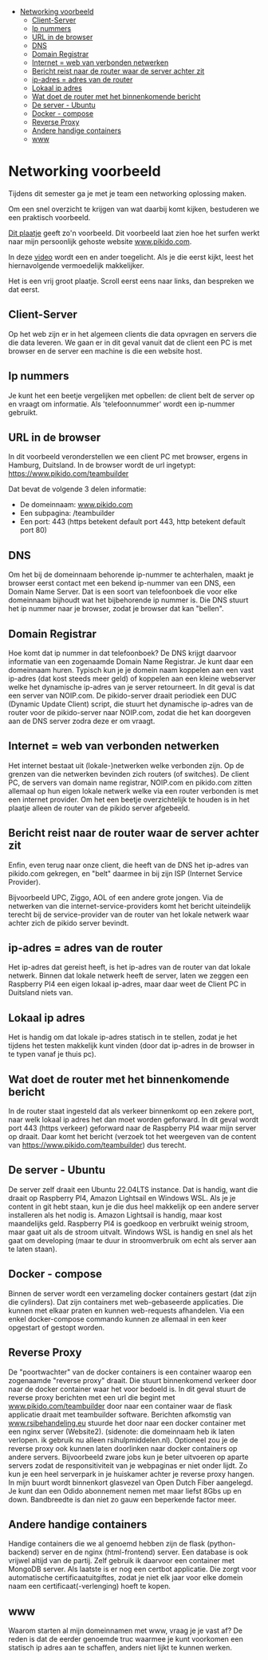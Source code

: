 
- [Networking voorbeeld](#networking-voorbeeld)
  - [Client-Server](#client-server)
  - [Ip nummers](#ip-nummers)
  - [URL in de browser](#url-in-de-browser)
  - [DNS](#dns)
  - [Domain Registrar](#domain-registrar)
  - [Internet = web van verbonden netwerken](#internet--web-van-verbonden-netwerken)
  - [Bericht reist naar de router waar de server achter zit](#bericht-reist-naar-de-router-waar-de-server-achter-zit)
  - [ip-adres = adres van de router](#ip-adres--adres-van-de-router)
  - [Lokaal ip adres](#lokaal-ip-adres)
  - [Wat doet de router met het binnenkomende bericht](#wat-doet-de-router-met-het-binnenkomende-bericht)
  - [De server - Ubuntu](#de-server---ubuntu)
  - [Docker - compose](#docker---compose)
  - [Reverse Proxy](#reverse-proxy)
  - [Andere handige containers](#andere-handige-containers)
  - [www](#www)


# Networking voorbeeld

Tijdens dit semester ga je met je team een networking oplossing maken.

Om een snel overzicht te krijgen van wat daarbij komt kijken, bestuderen we een praktisch voorbeeld.

[Dit plaatje](./img/Networking_Personal_Example.drawio.svg) geeft zo'n voorbeeld. Dit voorbeeld laat zien hoe het surfen werkt naar mijn persoonlijk gehoste website www.pikido.com.

In deze [video](https://youtu.be/86l5Zo-UacA) wordt een en ander toegelicht. Als je die eerst kijkt, leest het hiernavolgende vermoedelijk makkelijker.

Het is een vrij groot plaatje. Scroll eerst eens naar links, dan bespreken we dat eerst.

## Client-Server

Op het web zijn er in het algemeen clients die data opvragen en servers die die data leveren. We gaan er in dit geval vanuit dat de client een PC is met browser en de server een machine is die een website host.

## Ip nummers

Je kunt het een beetje vergelijken met opbellen: de client belt de server op en vraagt om informatie. Als 'telefoonnummer' wordt een ip-nummer gebruikt.

## URL in de browser

In dit voorbeeld veronderstellen we een client PC met browser, ergens in Hamburg, Duitsland. In de browser wordt de url ingetypt: https://www.pikido.com/teambuilder

Dat bevat de volgende 3 delen informatie:

- De domeinnaam: www.pikido.com
- Een subpagina: /teambuilder
- Een port: 443 (https betekent default port 443, http betekent default port 80)

## DNS

Om het bij de domeinnaam behorende ip-nummer te achterhalen, maakt je browser eerst contact met een bekend ip-nummer van een DNS, een Domain Name Server. Dat is een soort van telefoonboek die voor elke domeinnaam bijhoudt wat het bijbehorende ip nummer is.
Die DNS stuurt het ip nummer naar je browser, zodat je browser dat kan "bellen".

## Domain Registrar

Hoe komt dat ip nummer in dat telefoonboek? De DNS krijgt daarvoor informatie van een zogenaamde Domain Name Registrar. Je kunt daar een domeinnaam huren. Typisch kun je je domein naam koppelen aan een vast ip-adres (dat kost steeds meer geld) of koppelen aan een kleine webserver welke het dynamische ip-adres van je server retourneert.
In dit geval is dat een server van NOIP.com. De pikido-server draait periodiek een DUC (Dynamic Update Client) script, die stuurt het dynamische ip-adres van de router voor de pikido-server naar NOIP.com, zodat die het kan doorgeven aan de DNS server zodra deze er om vraagt.

## Internet = web van verbonden netwerken

Het internet bestaat uit (lokale-)netwerken welke verbonden zijn. Op de grenzen van die netwerken bevinden zich routers (of switches). De client PC, de servers van domain name registrar, NOIP.com en pikido.com zitten allemaal op hun eigen lokale netwerk welke via een router verbonden is met een internet provider. Om het een beetje overzichtelijk te houden is in het plaatje alleen de router van de pikido server afgebeeld.

## Bericht reist naar de router waar de server achter zit

Enfin, even terug naar onze client, die heeft van de DNS het ip-adres van pikido.com gekregen, en "belt" daarmee in bij zijn ISP (Internet Service Provider). 

Bijvoorbeeld UPC, Ziggo, AOL of een andere grote jongen. Via de netwerken van die internet-service-providers komt het bericht uiteindelijk terecht bij de service-provider van de router van het lokale netwerk waar achter zich de pikido server bevindt.

## ip-adres = adres van de router

Het ip-adres dat gereist heeft, is het ip-adres van de router van dat lokale netwerk. Binnen dat lokale netwerk heeft de server, laten we zeggen een Raspberry PI4 een eigen lokaal ip-adres, maar daar weet de Client PC in Duitsland niets van.

## Lokaal ip adres

Het is handig om dat lokale ip-adres statisch in te stellen, zodat je het tijdens het testen makkelijk kunt vinden (door dat ip-adres in de browser in te typen vanaf je thuis pc).

## Wat doet de router met het binnenkomende bericht

In de router staat ingesteld dat als verkeer binnenkomt op een zekere port, naar welk lokaal ip adres het dan moet worden geforward.
In dit geval wordt port 443 (https verkeer) geforward naar de Raspberry PI4 waar mijn server op draait.
Daar komt het bericht (verzoek tot het weergeven van de content van https://www.pikido.com/teambuilder) dus terecht.

## De server - Ubuntu

De server zelf draait een Ubuntu 22.04LTS instance. Dat is handig, want die draait op Raspberry PI4, Amazon Lightsail en Windows WSL. Als je je content in git hebt staan, kun je die dus heel makkelijk op een andere server installeren als het nodig is. 
Amazon Lightsail is handig, maar kost maandelijks geld. Raspberry PI4 is goedkoop en verbruikt weinig stroom, maar gaat uit als de stroom uitvalt. Windows WSL is handig en snel als het gaat om developing (maar te duur in stroomverbruik om echt als server aan te laten staan).

## Docker - compose

Binnen de server wordt een verzameling docker containers gestart (dat zijn die cylinders). Dat zijn containers met web-gebaseerde applicaties. Die kunnen met elkaar praten en kunnen web-requests afhandelen.
Via een enkel docker-compose commando kunnen ze allemaal in een keer opgestart of gestopt worden.

## Reverse Proxy

De "poortwachter" van de docker containers is een container waarop een zogenaamde "reverse proxy" draait. Die stuurt binnenkomend verkeer door naar de docker container waar het voor bedoeld is. In dit geval stuurt de reverse proxy berichten met een url die begint met www.pikido.com/teambuilder door naar een container waar de flask applicatie draait met teambuilder software. Berichten afkomstig van www.rsibehandeling.eu stuurde het door naar een docker container met een nginx server (Website2). (sidenote: die domeinnaam heb ik laten verlopen. ik gebruik nu alleen rsihulpmiddelen.nl). Optioneel zou je de reverse proxy ook kunnen laten doorlinken naar docker containers op andere servers. Bijvoorbeeld zware jobs kun je beter uitvoeren op aparte servers zodat de responsitiviteit van je webpaginas er niet onder lijdt.
Zo kun je een heel serverpark in je huiskamer achter je reverse proxy hangen. In mijn buurt wordt binnenkort glasvezel van Open Dutch Fiber aangelegd. Je kunt dan een Odido abonnement nemen met maar liefst 8Gbs up en down. Bandbreedte is dan niet zo gauw een beperkende factor meer.

## Andere handige containers

Handige containers die we al genoemd hebben zijn de flask (python-backend) server en de nginx (html-frontend) server. Een database is ook vrijwel altijd van de partij. Zelf gebruik ik daarvoor een container met MongoDB server. Als laatste is er nog een certbot applicatie. Die zorgt voor automatische certificaatuitgiftes, zodat je niet elk jaar voor elke domein naam een certificaat(-verlenging) hoeft te kopen.

## www

Waarom starten al mijn domeinnamen met www, vraag je je vast af? De reden is dat de eerder genoemde truc waarmee je kunt voorkomen een statisch ip adres aan te schaffen, anders niet lijkt te kunnen werken.